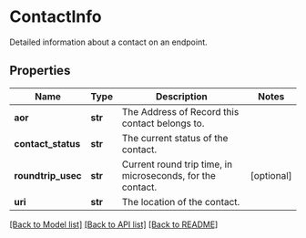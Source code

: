 # ContactInfo

Detailed information about a contact on an endpoint.
## Properties
Name | Type | Description | Notes
------------ | ------------- | ------------- | -------------
**aor** | **str** | The Address of Record this contact belongs to. |
**contact_status** | **str** | The current status of the contact. |
**roundtrip_usec** | **str** | Current round trip time, in microseconds, for the contact. | [optional]
**uri** | **str** | The location of the contact. |

[[Back to Model list]](../README.md#documentation-for-models) [[Back to API list]](../README.md#documentation-for-api-endpoints) [[Back to README]](../README.md)
